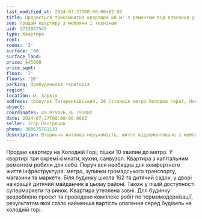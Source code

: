 ```yaml
---
last_modified_at: 2024-07-27T00:00:00+02:00
title: Продається трикімнатна квартира 68 м² з ремонтом від власника у провулку Титаренківський
seo: продам квартиру з меблями і технікою
uid: 1722047545
type: Квартира
rent:
rooms: '3'
surface: '68'
surface_land:
price: $45000
price_sqmt:
floor: '7'
floors: '16'
parking: Прибудинкова територія
region:
location: м. Харків
address: провулок Титаренківський, 20 (станція метро Холодна гора), Новобаварський район
object:
coordinates: 49.979476,36.191882
date: 2024-07-27T00:00:00.000Z
seller: Ігор Пєстрєцов
phone: 380675781133
description: Вторинна житлова нерухомість, житло відремонтоване з меблями і технікою, придатне і готове для проживання
---
```


Продаю квартиру на Холодній Горі, пішки 10 хвилин до метро. У квартирі три окремі кімнати, кухня, санвузол. Квартира з капітальним ремонтом робили для себе. Поруч вся необхідна для комфортного життя інфраструктура: метро, зупинки громадського транспорту, магазини та маркети. Біля будинку школа 162 та дитячий садок, у дворі наікращій дитячий майданчик в цьому районі. Також у пішій доступності супермаркети та ринок. Квартира утеплена зовні. Для будинку розроблено проєкт та проведено комплекс робіт по термомодернізації, результатом якої стало найменша вартість опалення серед будівель на холодній горі.
